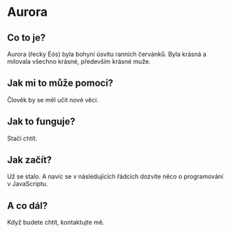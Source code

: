 # Aurora
## Co to je?
Aurora (řecky Éós) byla bohyní úsvitu ranních červánků. Byla krásná a milovala všechno krásné, především krásné muže.
## Jak mi to může pomoci?
Člověk by se měl učit nové věci.
## Jak to funguje?
Stačí chtít.
## Jak začít?
Už se stalo. A navíc se v následujících řádcích dozvíte něco o programování v JavaScriptu.
## A co dál?
Když budete chtít, kontaktujte mě.